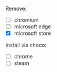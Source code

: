Remove:
- [ ] chromium
- [ ] microsoft edge
- [x] microsoft store

Install via choco:
- [ ] chrome
- [ ] steam
